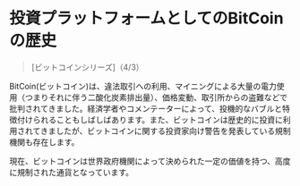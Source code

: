 # 投資プラットフォームとしてのBitCoinの歴史
> [ビットコインシリーズ]（4/3）

BitCoin(ビットコイン)は、違法取引への利用、マイニングによる大量の電力使用（つまりそれに伴う二酸化炭素排出量）、価格変動、取引所からの盗難などで批判されてきました。経済学者やコメンテーターによって、投機的なバブルと特徴付けられることもしばしばあります。また、ビットコインは歴史的に投資に利用されてきましたが、ビットコインに関する投資家向け警告を発表している規制機関も存在します。

現在、ビットコインは世界政府機関によって決められた一定の価値を持つ、高度に規制された通貨となっています。
